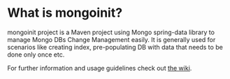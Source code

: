 # What is mongoinit?
mongoinit project is a Maven project using Mongo spring-data library to manage Mongo DBs Change Management easily.
It is generally used for scenarios like creating index, pre-populating DB with data that needs to be done only once etc.

For further information and usage guidelines check out [the wiki](../../wiki/How-to-use-mongoinit).
